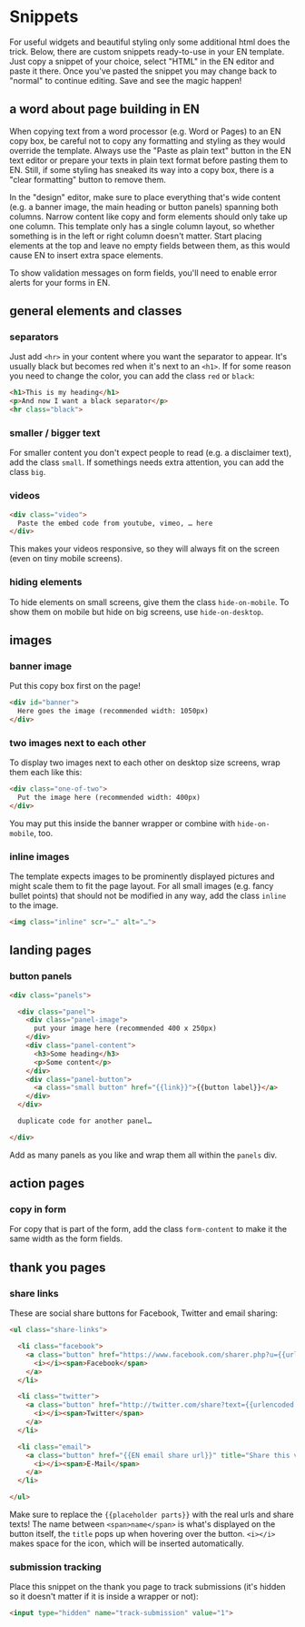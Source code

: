 # Snippets

For useful widgets and beautiful styling only some additional html does the trick. Below, there are custom snippets ready-to-use in your EN template. Just copy a snippet of your choice, select "HTML" in the EN editor and paste it there. Once you've pasted the snippet you may change back to "normal" to continue editing. Save and see the magic happen!

## a word about page building in EN

When copying text from a word processor (e.g. Word or Pages) to an EN copy box, be careful not to copy any formatting and styling as they would override the template. Always use the "Paste as plain text" button in the EN text editor or prepare your texts in plain text format before pasting them to EN. Still, if some styling has sneaked its way into a copy box, there is a "clear formatting" button to remove them.

In the "design" editor, make sure to place everything that's wide content (e.g. a banner image, the main heading or button panels) spanning both columns. Narrow content like copy and form elements should only take up one column. This template only has a single column layout, so whether something is in the left or right column doesn't matter. Start placing elements at the top and leave no empty fields between them, as this would cause EN to insert extra space elements.

To show validation messages on form fields, you'll need to enable error alerts for your forms in EN.

## general elements and classes

### separators

Just add `<hr>` in your content where you want the separator to appear. It's usually black but becomes red when it's next to an `<h1>`. If for some reason you need to change the color, you can add the class `red` or `black`:

```html
<h1>This is my heading</h1>
<p>And now I want a black separator</p>
<hr class="black">
```

### smaller / bigger text

For smaller content you don't expect people to read (e.g. a disclaimer text), add the class `small`. If somethings needs extra attention, you can add the class `big`.

### videos

```html
<div class="video">
  Paste the embed code from youtube, vimeo, … here
</div>
```

This makes your videos responsive, so they will always fit on the screen (even on tiny mobile screens).

### hiding elements

To hide elements on small screens, give them the class `hide-on-mobile`. To show them on mobile but hide on big screens, use `hide-on-desktop`.


## images

### banner image

Put this copy box first on the page!

```html
<div id="banner">
  Here goes the image (recommended width: 1050px)
</div>
```

### two images next to each other

To display two images next to each other on desktop size screens, wrap them each like this:

```html
<div class="one-of-two">
  Put the image here (recommended width: 400px)
</div>
```

You may put this inside the banner wrapper or combine with `hide-on-mobile`, too.

### inline images

The template expects images to be prominently displayed pictures and might scale them to fit the page layout. For all small images (e.g. fancy bullet points) that should not be modified in any way, add the class `inline` to the image.

```html
<img class="inline" scr="…" alt="…">
```


## landing pages

### button panels

```html
<div class="panels">

  <div class="panel">
    <div class="panel-image">
      put your image here (recommended 400 x 250px)
    </div>
    <div class="panel-content">
      <h3>Some heading</h3>
      <p>Some content</p>
    </div>
    <div class="panel-button">
      <a class="small button" href="{{link}}">{{button label}}</a>
    </div>
  </div>

  duplicate code for another panel…

</div>
```

Add as many panels as you like and wrap them all within the `panels` div.


## action pages

### copy in form

For copy that is part of the form, add the class `form-content` to make it the same width as the form fields.


## thank you pages

### share links

These are social share buttons for Facebook, Twitter and email sharing:

```html
<ul class="share-links">

  <li class="facebook">
    <a class="button" href="https://www.facebook.com/sharer.php?u={{urlencoded url}}" title="Share this via Facebook!" target="_blank" data-share="facebook">
      <i></i><span>Facebook</span>
    </a>
  </li>

  <li class="twitter">
    <a class="button" href="http://twitter.com/share?text={{urlencoded share text}}&amp;url={{urlencoded url}}" title="Share this via Twitter!" target="_blank" data-share="twitter">
      <i></i><span>Twitter</span>
    </a>
  </li>

  <li class="email">
    <a class="button" href="{{EN email share url}}" title="Share this via E-Mail!" target="_blank" data-share="email">
      <i></i><span>E-Mail</span>
    </a>
  </li>

</ul>
```

Make sure to replace the `{{placeholder parts}}` with the real urls and share texts! The name between `<span>name</span>` is what's displayed on the button itself, the `title` pops up when hovering over the button. `<i></i>` makes space for the icon, which will be inserted automatically.

### submission tracking

Place this snippet on the thank you page to track submissions (it's hidden so it doesn't matter if it is inside a wrapper or not):

```html
<input type="hidden" name="track-submission" value="1">
```
